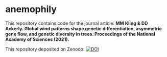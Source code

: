 # anemophily

This repository contains code for the journal article: **MM Kling &amp; DD Ackerly. Global wind patterns shape genetic differentiation, asymmetric gene flow, and genetic diversity in trees. Proceedings of the National Academy of Sciences (2021).**

This repository deposited on Zenodo: [![DOI](https://zenodo.org/badge/354174610.svg)](https://zenodo.org/badge/latestdoi/354174610)
